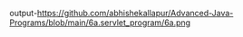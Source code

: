 output-https://github.com/abhishekallapur/Advanced-Java-Programs/blob/main/6a.servlet_program/6a.png
